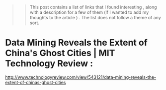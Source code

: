 >> This post contains a list of links that I found interesting , along with a description for a few of them (if I wanted to add my thoughts to the article ) . The list does not follow a theme of any sort. 

 
# Data Mining Reveals the Extent of China's Ghost Cities | MIT Technology Review : 
http://www.technologyreview.com/view/543121/data-mining-reveals-the-extent-of-chinas-ghost-cities

# 
